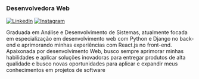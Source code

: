 ### Desenvolvedora Web
[![Linkedin](	https://img.shields.io/badge/LinkedIn-0077B5?style=for-the-badge&logo=linkedin&logoColor=white)](https://www.linkedin.com/in/sorayacop/)
[![Instagram](https://img.shields.io/badge/Instagram-E4405F?style=for-the-badge&logo=instagram&logoColor=white)](https://www.instagram.com/soraya_cop/)

Graduada em Análise e Desenvolvimento de Sistemas, atualmente focada em especialização em desenvolvimento web com Python e Django no back-end e aprimorando minhas experiências com React.js no front-end. Apaixonada por desenvolvimento Web, busco sempre aprimorar minhas habilidades e aplicar soluções inovadoras para entregar produtos de alta qualidade e busco novas oportunidades para aplicar e expandir meus conhecimentos em projetos de software

